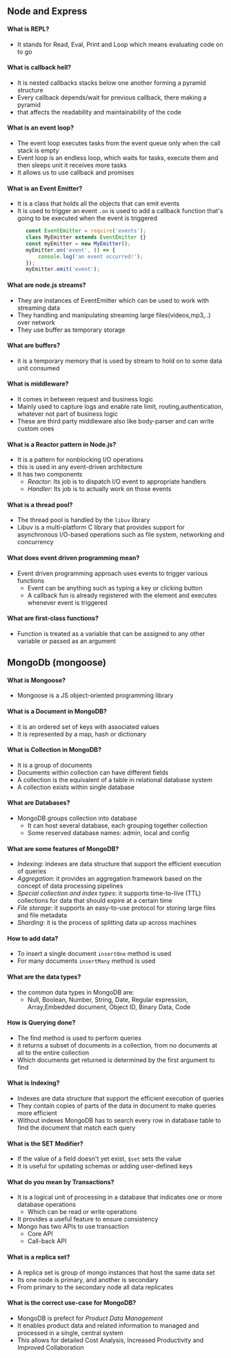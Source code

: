 ## Node and Express
#### What is REPL?
  - It stands for Read, Eval, Print and Loop
    which means evaluating code on to go
#### What is callback hell?
  - It is nested callbacks stacks below one another forming a pyramid structure
  - Every callback depends/wait for previous callback, there making a pyramid
  - that affects the readability and maintainability of the code
#### What is an event loop?
  - The event loop executes tasks from the event queue only when the call stack is empty
  - Event loop is an endless loop, which waits for tasks, execute them and
    then sleeps unit it receives more tasks
  - It allows us to use callback and promises
#### What is an Event Emitter?
  - It is a class that holds all the objects that can emit events
  - It is used to trigger an event `.on` is used to add a callback function that's going
    to be executed when the event is triggered
 ```js title="event-emiter.js"
       const EventEmitter = require('events');
       class MyEmitter extends EventEmitter {}
       const myEmitter = new MyEmitter();
       myEmitter.on('event', () => {
           console.log('an event occurred!');
       });
       myEmitter.emit('event');
 ```
#### What are node.js streams?
  - They are instances of EventEmitter which can be used to work with streaming data
  - They handling and manipulating streaming large files(videos,mp3,..) over network
  - They use buffer as temporary storage
#### What are buffers?
  - it is a temporary memory that is used by stream to hold on to some data unit consumed
#### What is middleware?
  - It comes in between request and business logic
  - Mainly used to capture logs and enable rate limit, routing,authentication,
    whatever not part of business logic
  - These are third party middleware also like body-parser and can write custom ones
#### What is a Reactor pattern in Node.js?
  - It is a pattern for nonblocking I/O operations
  - this is used in any event-driven architecture
  - It has two components
    - *Reactor*: Its job is to dispatch I/O event to appropriate handlers
    - *Handler*: Its job is to actually work on those events
#### What is a thread pool?
  - The thread pool is handled by the `libuv` library
  - Libuv is a multi-platform C library that provides support for asynchronous I/O-based operations
    such as file system, networking and concurrency
#### What does event driven programming mean?
  - Event driven programming approach uses events to trigger various functions
    - Event can be anything such as typing a key or clicking button
    - A callback fun is already registered with the element and executes whenever event is triggered
#### What are first-class functions?
  - Function is treated as a variable that can be assigned to any other variable or passed as an argument

## MongoDb (mongoose)
#### What is Mongoose?
  - Mongoose is a JS object-oriented programming library
#### What is a Document in MongoDB?
  - it is an ordered set of keys with associated values
  - It is represented by a map, hash or dictionary
#### What is Collection in MongoDB?
  - It is a group of documents
  - Documents within collection can have different fields
  - A collection is the equivalent of a table in relational database system
  - A collection exists within single database
#### What are Databases?
  - MongoDB groups collection into database
    - It can host several database, each grouping together collection
    - Some reserved database names: admin, local and config
#### What are some features of MongoDB?
  - *Indexing*: Indexes are data structure that support the efficient execution of queries
  - *Aggregation*: it provides an aggregation framework based on the concept of data processing pipelines
  - *Special collection and index types*: it supports time-to-live (TTL) collections for data
    that should expire at a certain time
  - *File storage*: it supports an easy-to-use protocol for storing large files and file metadata
  - *Sharding*: it is the process of splitting data up across machines
#### How to add data?
  - To insert a single document `insertOne` method is used
  - For many documents `insertMany` method is used
#### What are the data types?
  - the common data types in MongoDB are:
    - Null, Boolean, Number, String, Date, Regular expression, Array,Embedded document,
      Object ID, Binary Data, Code
#### How is Querying done?
  - The find method is used to perform queries
  - it returns a subset of documents in a collection,
    from no documents at all to the entire collection
  - Which documents get returned is determined by the first argument to find
#### What is Indexing?
  - Indexes are data structure that support the efficient execution of queries
  - They contain copies of parts of the data in document to make queries more efficient
  - Without indexes MongoDB has to search every row in database
    table to find the document that match each query
#### What is the SET Modifier?
  - If the value of a field doesn't yet exist, `$set` sets the value
  - It is useful for updating schemas or adding user-defined keys
#### What do you mean by Transactions?
  - It is a logical unit of processing in a database that indicates one or more database operations
    - Which can be read or write operations
  - It provides a useful feature to ensure consistency
  - Mongo has two APIs to use transaction
    - Core API
    - Call-back API
#### What is a replica set?
  - A replica set is group of mongo instances that host the same data set
  - Its one node is primary, and another is secondary
  - From primary to the secondary node all data replicates
#### What is the correct use-case for MongoDB?
  - MongoDB is prefect for *Product Data Management*
  - It enables product data and related information to managed
    and processed in a single, central system
  - This allows for detailed Cost Analysis, Increased Productivity and Improved Collaboration

